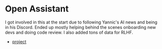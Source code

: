 # Open Assistant

I got involved in this at the start due to following Yannic's AI news and being
in his Discord. Ended up mostly helping behind the scenes onboarding new devs
and doing code review. I also added tons of data for RLHF.

* [project](https://github.com/LAION-AI/Open-Assistant)

